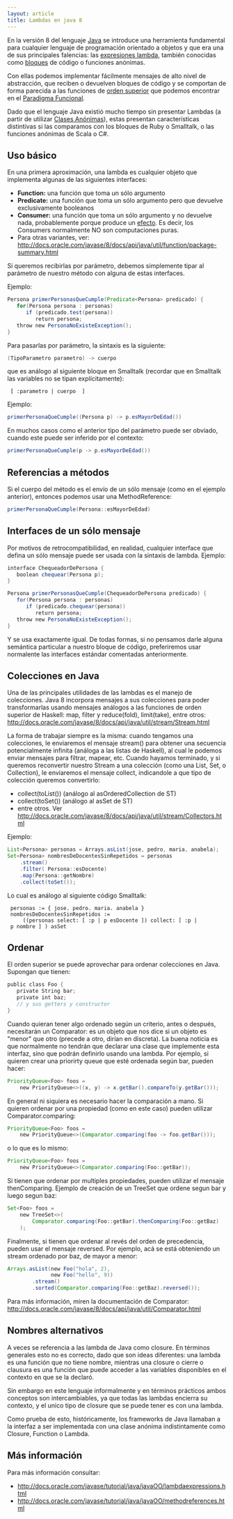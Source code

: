 ```yaml
---
layout: article
title: Lambdas en java 8
---
```


En la versión 8 del lenguaje [Java](java.html) se introduce una herramienta fundamental para cualquier lenguaje de programación orientado a objetos y que era una de sus principales falencias: las [expresiones lambda](expresiones-lambda.html), también conocidas como [bloques](bloques.html) de código o funciones anónimas.

Con ellas podemos implementar fácilmente mensajes de alto nivel de abstracción, que reciben o devuelven bloques de código y se comportan de forma parecida a las funciones de [orden superior](orden-superior.html) que podemos encontrar en el [Paradigma Funcional](paradigma-funcional.html).

Dado que el lenguaje Java existió mucho tiempo sin presentar Lambdas (a partir de utilizar [Clases Anónimas](clases-anonimas-en-java.html)), estas presentan características distintivas si las comparamos con los bloques de Ruby o Smalltalk, o las funciones anónimas de Scala o C\#.

Uso básico
----------

En una primera aproximación, una lambda es cualquier objeto que implementa algunas de las siguientes interfaces:

- **Function:** una función que toma un sólo argumento
- **Predicate:** una función que toma un sólo argumento pero que devuelve exclusivamente booleanos
- **Consumer:** una función que toma un sólo argumento y no devuelve nada, probablemente porque produce un [efecto](efecto.html). Es decir, los Consumers normalmente NO son computaciones puras.
- Para otras variantes, ver: <http://docs.oracle.com/javase/8/docs/api/java/util/function/package-summary.html>

Si queremos recibirlas por parámetro, debemos simplemente tipar al parámetro de nuestro método con alguna de estas interfaces.

Ejemplo:

``` java
Persona primerPersonasQueCumple(Predicate<Persona> predicado) {
   for(Persona persona : personas)
      if (predicado.test(persona))
         return persona;
   throw new PersonaNoExisteException();
}
```

Para pasarlas por parámetro, la sintaxis es la siguiente:

```java
(TipoParametro parametro) -> cuerpo
```

que es análogo al siguiente bloque en Smalltalk (recordar que en Smalltalk las variables no se tipan explícitamente):

```smalltalk
 [ :parametro | cuerpo  ]
```

Ejemplo:

``` java
primerPersonaQueCumple((Persona p) -> p.esMayorDeEdad())
```

En muchos casos como el anterior tipo del parámetro puede ser obviado, cuando este puede ser inferido por el contexto:

``` java
primerPersonaQueCumple(p -> p.esMayorDeEdad())
```

Referencias a métodos
---------------------

Si el cuerpo del método es el envío de un sólo mensaje (como en el ejemplo anterior), entonces podemos usar una MethodReference:

``` java
primerPersonaQueCumple(Persona::esMayorDeEdad)
```

Interfaces de un sólo mensaje
-----------------------------

Por motivos de retrocompatibilidad, en realidad, cualquier interface que defina un sólo mensaje puede ser usada con la sintaxis de lambda. Ejemplo:

```java
interface ChequeadorDePersona {
   boolean chequear(Persona p);
}
```

```java
Persona primerPersonasQueCumple(ChequeadorDePersona predicado) {
   for(Persona persona : personas) 
      if (predicado.chequear(persona))
         return persona;
   throw new PersonaNoExisteException();
}
```

Y se usa exactamente igual. De todas formas, si no pensamos darle alguna semántica particular a nuestro bloque de código, preferiremos usar normalente las interfaces estándar comentadas anteriormente.

Colecciones en Java
-------------------

Una de las principales utilidades de las lambdas es el manejo de colecciones. Java 8 incorpora mensajes a sus colecciones para poder transformarlas usando mensajes análogos a las funciones de orden superior de Haskell: map, filter y reduce(fold), limit(take), entre otros: <http://docs.oracle.com/javase/8/docs/api/java/util/stream/Stream.html>

La forma de trabajar siempre es la misma: cuando tengamos una colecciones, le enviaremos el mensaje stream() para obtener una secuencia potencialmente infinita (análoga a las listas de Haskell), al cual le podemos enviar mensajes para filtrar, mapear, etc. Cuando hayamos terminado, y si queremos reconvertir nuestro Stream a una colección (como una List, Set, o Collection), le enviaremos el mensaje collect, indicandole a que tipo de colección queremos convertirlo:

- collect(toList()) (análogo al asOrderedCollection de ST)
- collect(toSet()) (análogo al asSet de ST)
- entre otros. Ver <http://docs.oracle.com/javase/8/docs/api/java/util/stream/Collectors.html>

Ejemplo:

``` java
List<Persona> personas = Arrays.asList(jose, pedro, maria, anabela);
Set<Persona> nombresDeDocentesSinRepetidos = personas
    .stream()
    .filter( Persona::esDocente)
    .map(Persona::getNombre)
    .collect(toSet());
```

Lo cual es análogo al siguiente código Smalltalk:

```smalltalk
 personas := { jose. pedro. maria. anabela }
 nombresDeDocentesSinRepetidos := 
     ((personas select: [ :p | p esDocente ]) collect: [ :p | p nombre ] ) asSet
```

Ordenar
-------

El orden superior se puede aprovechar para ordenar colecciones en Java. Supongan que tienen:

``` java
public class Foo {
   private String bar;
   private int baz;
   // y sus getters y constructor
}
```

Cuando quieran tener algo ordenado según un criterio, antes o después, necesitarán un Comparator: es un objeto que nos dice si un objeto es "menor" que otro (precede a otro, dirían en discreta). La buena noticia es que normalmente no tendrán que declarar una clase que implemente esta interfaz, sino que podrán definirlo usando una lambda. Por ejemplo, si quieren crear una priorirty queue que esté ordenada según bar, pueden hacer:

```java
PriorityQueue<Foo> foos = 
    new PriorityQueue<>((x, y) -> x.getBar().compareTo(y.getBar()));
```

En general ni siquiera es necesario hacer la comparación a mano. Si quieren ordenar por una propiedad (como en este caso) pueden utilizar Comparator.comparing:

```java
PriorityQueue<Foo> foos = 
    new PriorityQueue<>(Comparator.comparing(foo -> foo.getBar()));
```

o lo que es lo mismo:

```java
PriorityQueue<Foo> foos = 
    new PriorityQueue<>(Comparator.comparing(Foo::getBar));
```

Si tienen que ordenar por multiples propiedades, pueden utilizar el mensaje thenComparing. Ejemplo de creación de un TreeSet que ordene segun bar y luego segun baz:

```java
Set<Foo> foos = 
    new TreeSet<>(
        Comparator.comparing(Foo::getBar).thenComparing(Foo::getBaz)
    );
```

Finalmente, si tienen que ordenar al revés del orden de precedencia, pueden usar el mensaje reversed. Por ejemplo, acá se está obteniendo un stream ordenado por baz, de mayor a menor:

```java
Arrays.asList(new Foo("hola", 2), 
              new Foo("hello", 9))
        .stream()
        .sorted(Comparator.comparing(Foo::getBaz).reversed());
```

Para más información, miren la documentación de Comparator: <http://docs.oracle.com/javase/8/docs/api/java/util/Comparator.html>

Nombres alternativos
--------------------

A veces se referencia a las lambda de Java como closure. En términos generales esto no es correcto, dado que son ideas diferentes: una lambda es una función que no tiene nombre, mientras una closure o cierre o clausura es una función que puede acceder a las variables disponibles en el contexto en que se la declaró.

Sin embargo en este lenguaje informalmente y en términos prácticos ambos conceptos son intercambiables, ya que todas las lambdas encierra su contexto, y el unico tipo de closure que se puede tener es con una lambda.

Como prueba de esto, históricamente, los frameworks de Java llamaban a la interfaz a ser implementada con una clase anónima indistintamente como Closure, Function o Lambda.

Más información
---------------

Para más información consultar:

- <http://docs.oracle.com/javase/tutorial/java/javaOO/lambdaexpressions.html>
- <http://docs.oracle.com/javase/tutorial/java/javaOO/methodreferences.html>
